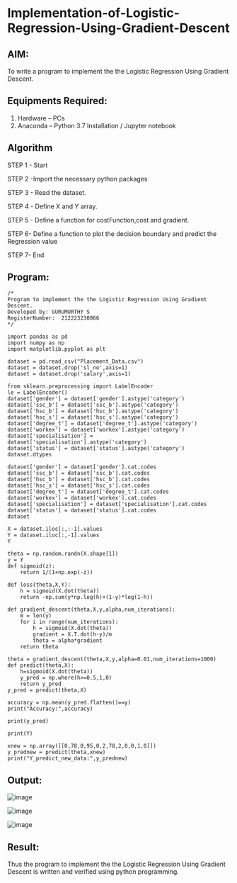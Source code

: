 # Implementation-of-Logistic-Regression-Using-Gradient-Descent

## AIM:
To write a program to implement the the Logistic Regression Using Gradient Descent.

## Equipments Required:
1. Hardware – PCs
2. Anaconda – Python 3.7 Installation / Jupyter notebook

## Algorithm
STEP 1 - Start

STEP 2 -Import the necessary python packages

STEP 3 - Read the dataset.

STEP 4 - Define X and Y array.

STEP 5 - Define a function for costFunction,cost and gradient.

STEP 6- Define a function to plot the decision boundary and predict the Regression value

STEP 7- End

## Program:
```
/*
Program to implement the the Logistic Regression Using Gradient Descent.
Developed by: GURUMURTHY S
RegisterNumber:  212223230066
*/

import pandas as pd
import numpy as np
import matplotlib.pyplot as plt

dataset = pd.read_csv("Placement_Data.csv")
dataset = dataset.drop('sl_no',axis=1)
dataset = dataset.drop('salary',axis=1)

from sklearn.preprocessing import LabelEncoder
le = LabelEncoder()
dataset['gender'] = dataset['gender'].astype('category')
dataset['ssc_b'] = dataset['ssc_b'].astype('category')
dataset['hsc_b'] = dataset['hsc_b'].astype('category')
dataset['hsc_s'] = dataset['hsc_s'].astype('category')
dataset['degree_t'] = dataset['degree_t'].astype('category')
dataset['workex'] = dataset['workex'].astype('category')
dataset['specialisation'] = dataset['specialisation'].astype('category')
dataset['status'] = dataset['status'].astype('category')
dataset.dtypes

dataset['gender'] = dataset['gender'].cat.codes
dataset['ssc_b'] = dataset['ssc_b'].cat.codes
dataset['hsc_b'] = dataset['hsc_b'].cat.codes
dataset['hsc_s'] = dataset['hsc_s'].cat.codes
dataset['degree_t'] = dataset['degree_t'].cat.codes
dataset['workex'] = dataset['workex'].cat.codes
dataset['specialisation'] = dataset['specialisation'].cat.codes
dataset['status'] = dataset['status'].cat.codes
dataset

X = dataset.iloc[:,:-1].values
Y = dataset.iloc[:,-1].values
Y

theta = np.random.randn(X.shape[1])
y = Y 
def sigmoid(z):
    return 1/(1+np.exp(-z))

def loss(theta,X,Y):
    h = sigmoid(X.dot(theta))
    return -np.sum(y*np.log(h)+(1-y)*log(1-h))

def gradient_descent(theta,X,y,alpha,num_iterations):
    m = len(y)
    for i in range(num_iterations):
        h = sigmoid(X.dot(theta))
        gradient = X.T.dot(h-y)/m
        theta = alpha*gradient
    return theta

theta = gradient_descent(theta,X,y,alpha=0.01,num_iterations=1000)
def predict(theta,X):
    h=sigmoid(X.dot(theta))
    y_pred = np.where(h>=0.5,1,0)
    return y_pred
y_pred = predict(theta,X)

accuracy = np.mean(y_pred.flatten()==y)
print("Accuracy:",accuracy)

print(y_pred)

print(Y)

xnew = np.array([[0,78,0,95,0,2,78,2,0,0,1,0]])
y_prednew = predict(theta,xnew)
print("Y_predict_new_data:",y_prednew)
```

## Output:

![image](https://github.com/user-attachments/assets/8a36f311-6721-4338-bcfe-b506bbe6dac1)

![image](https://github.com/user-attachments/assets/fef38232-f948-41e6-a56e-c5a7eb570a69)


![image](https://github.com/user-attachments/assets/2012bf96-12af-4cd0-a24b-03c3a8b6affd)




## Result:
Thus the program to implement the the Logistic Regression Using Gradient Descent is written and verified using python programming.

